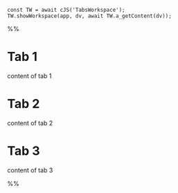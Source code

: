 ```dataviewjs
const TW = await cJS('TabsWorkspace');
TW.showWorkspace(app, dv, await TW.a_getContent(dv));
```

%%

# Tab 1

content of tab 1

# Tab 2

content of tab 2

# Tab 3

content of tab 3

%%

